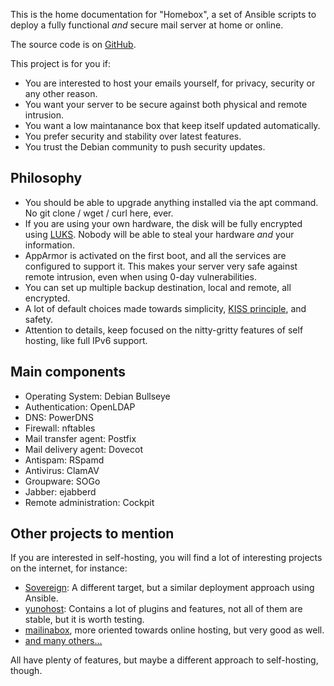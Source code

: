 This is the home documentation for "Homebox", a set of Ansible scripts to deploy
a fully functional _and_ secure mail server at home or online.

The source code is on [GitHub](https://github.com/progmaticltd/homebox).

This project is for you if:

- You are interested to host your emails yourself, for privacy, security or any other reason.
- You want your server to be secure against both physical and remote intrusion.
- You want a low maintanance box that keep itself updated automatically.
- You prefer security and stability over latest features.
- You trust the Debian community to push security updates.

## Philosophy

- You should be able to upgrade anything installed via the apt command. No git clone / wget / curl here, ever.
- If you are using your own hardware, the disk will be fully encrypted using
  [LUKS](https://en.wikipedia.org/wiki/Linux_Unified_Key_Setup). Nobody will be able to steal your hardware _and_ your
  information.
- AppArmor is activated on the first boot, and all the services are configured to support it. This makes your server
  very safe against remote intrusion, even when using 0-day vulnerabilities.
- You can set up multiple backup destination, local and remote, all encrypted.
- A lot of default choices made towards simplicity, [KISS principle](https://en.wikipedia.org/wiki/KISS_principle),
  and safety.
- Attention to details, keep focused on the nitty-gritty features of self hosting, like full IPv6 support.

## Main components

- Operating System: Debian Bullseye
- Authentication: OpenLDAP
- DNS: PowerDNS
- Firewall: nftables
- Mail transfer agent: Postfix
- Mail delivery agent: Dovecot
- Antispam: RSpamd
- Antivirus: ClamAV
- Groupware: SOGo
- Jabber: ejabberd
- Remote administration: Cockpit

## Other projects to mention

If you are interested in self-hosting, you will find a lot of interesting projects on the internet, for instance:

- [Sovereign](https://github.com/sovereign/sovereign): A different
  target, but a similar deployment approach using Ansible.
- [yunohost](https://yunohost.org/): Contains a lot of plugins and
  features, not all of them are stable, but it is worth testing.
- [mailinabox](https://mailinabox.email/), more oriented towards online
  hosting, but very good as well.
- [and many others...](https://github.com/Kickball/awesome-selfhosted)

All have plenty of features, but maybe a different approach to self-hosting, though.

